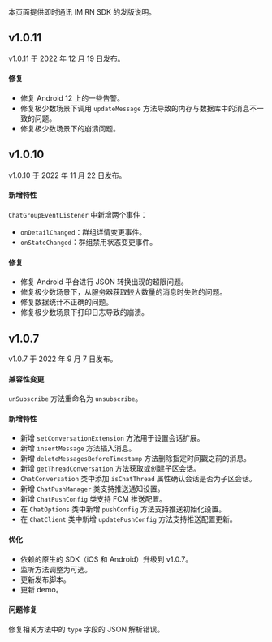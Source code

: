 本页面提供即时通讯 IM RN SDK 的发版说明。
## v1.0.11 

v1.0.11 于 2022 年 12 月 19 日发布。

#### 修复

- 修复 Android 12 上的一些告警。
- 修复极少数场景下调用 `updateMessage` 方法导致的内存与数据库中的消息不一致的问题。       
- 修复极少数场景下的崩溃问题。

## v1.0.10

v1.0.10 于 2022 年 11 月 22 日发布。

#### 新增特性

`ChatGroupEventListener` 中新增两个事件：
- `onDetailChanged`：群组详情变更事件。
- `onStateChanged`：群组禁用状态变更事件。

#### 修复

- 修复 Android 平台进行 JSON 转换出现的超限问题。
- 修复极少数场景下，从服务器获取较大数量的消息时失败的问题。
- 修复数据统计不正确的问题。
- 修复极少数场景下打印日志导致的崩溃。

## v1.0.7

v1.0.7 于 2022 年 9 月 7 日发布。

#### 兼容性变更

`unSubscribe` 方法重命名为 `unsubscribe`。

#### 新增特性

- 新增 `setConversationExtension` 方法用于设置会话扩展。
- 新增 `insertMessage` 方法插入消息。
- 新增 `deleteMessagesBeforeTimestamp` 方法删除指定时间戳之前的消息。
- 新增 `getThreadConversation` 方法获取或创建子区会话。
- `ChatConversation` 类中添加 `isChatThread` 属性确认会话是否为子区会话。
- 新增 `ChatPushManager` 类支持推送通知设置。
- 新增 `ChatPushConfig` 类支持 FCM 推送配置。
- 在 `ChatOptions` 类中新增 `pushConfig` 方法支持推送初始化设置。
- 在 `ChatClient` 类中新增 `updatePushConfig` 方法支持推送配置更新。

#### 优化

- 依赖的原生的 SDK（iOS 和 Android）升级到 v1.0.7。
- 监听方法调整为可选。
- 更新发布脚本。
- 更新 demo。

#### 问题修复

修复相关方法中的 `type` 字段的 JSON 解析错误。



